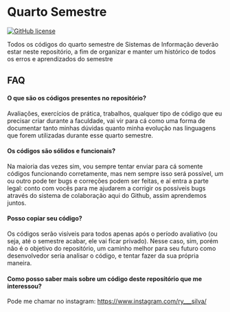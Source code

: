 # Quarto Semestre   

[![GitHub license](https://img.shields.io/github/license/RyanForward/Semestre4?style=plastic)](https://github.com/RyanForward/Semestre4/blob/main/LICENSE) 

Todos os códigos do quarto semestre de Sistemas de Informação deverão estar neste repositório, a fim de organizar e manter um histórico de todos os erros e aprendizados do semestre




## FAQ

#### O que são os códigos presentes no repositório?
Avaliações, exercícios de prática, trabalhos, qualquer tipo de código que eu precisar criar durante a faculdade, vai vir para cá como uma forma de documentar tanto minhas dúvidas quanto minha evolução nas linguagens que forem utilizadas durante esse quarto semestre.

#### Os códigos são sólidos e funcionais?

Na maioria das vezes sim, vou sempre tentar enviar para cá somente códigos funcionando corretamente, mas nem sempre isso será possível, um ou outro pode ter bugs e correções podem ser feitas, e aí entra a parte legal: conto com vocês para me ajudarem a corrigir os possíveis bugs através do sistema de colaboração aqui do Github, assim aprendemos juntos.

#### Posso copiar seu código?

Os códigos serão visíveis para todos apenas após o período avaliativo (ou seja, até o semestre acabar, ele vai ficar privado). Nesse caso, sim, porém não é o objetivo do repositório, um caminho melhor para seu futuro como desenvolvedor seria analisar o código, e tentar fazer da sua própria maneira.

#### Como posso saber mais sobre um código deste repositório que me interessou?

  Pode me chamar no instagram: https://www.instagram.com/ry___silva/


